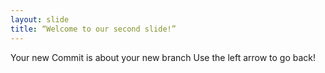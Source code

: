```yaml
---
layout: slide
title: “Welcome to our second slide!”
---
```

Your new Commit is about your new branch
Use the left arrow to go back!
